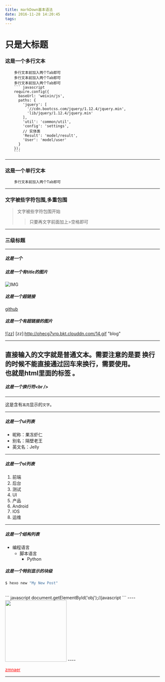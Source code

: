```yaml
---
title: markDown基本语法
date: 2016-11-28 14:20:45
tags:
---
```


只是大标题
=========

<!--more-->


### 这是一个多行文本
        多行文本前加入两个Tab即可
        多行文本前加入两个Tab即可
        多行文本前加入两个Tab即可
        ``` javascript
        require.config({
          baseUrl: 'weixin/js',
          paths: {
            'jquery': [
              '//cdn.bootcss.com/jquery/1.12.4/jquery.min',
              'lib/jquery/1.12.4/jquery.min'
            ],
            'util': 'common/util',
            'config': 'settings',
            // 实体类
            'Result': 'model/result',
            'User': 'model/user'
          }
        });
        ```

------

### 这是一个单行文本
        多行文本前加入两个Tab即可

--------

### 文字被些字符包围,多重包围
> 文字被些字符包围开始
> > 只要再文字前面加上>空格即可

---
### 三级标题

---

##### 这是一个

##### 这是一个有title的图片
![IMG](http://ohecg7vrp.bkt.clouddn.com/01.jpg "Hello")

##### 这是一个超链接
[github](http://zmnaer.com "zmnaer个人博客")

##### 这是一个有超链接的图片

[![zz]](http://zmnaer.com)
[zz]:http://ohecg7vrp.bkt.clouddn.com/14.gif "blog"

---

直接输入的文字就是普通文本。需要注意的是要
换行的时候不能直接通过回车来换行，需要使用。</br>也就是html里面的标签 。
----
##### 这是一个换行符\<br /\>

---

这是含有`高亮`显示的`文字`。

---

##### 这是一个ul列表

* 昵称：果冻虾仁
* 别名：隔壁老王
* 英文名：Jelly

------------

##### 这是一个ol列表
1. 前端
3. 后台
4. 测试
9. UI
6. 产品
2. Android
3. IOS
10. 运维

----------

##### 这是一个结构列表

* 编程语言
    * 脚本语言
        * Python


##### 这是一个特别显示的块级

``` bash
$ hexo new "My New Post"
```
<br>
``` javascript
document.getElementById('obj');//javascript
```
----
<img src="http://ohecg7vrp.bkt.clouddn.com/06.jpg" width="200">
----

<a href="http://zmnaer.com" style="color:red;">zmnaer</a>

----

